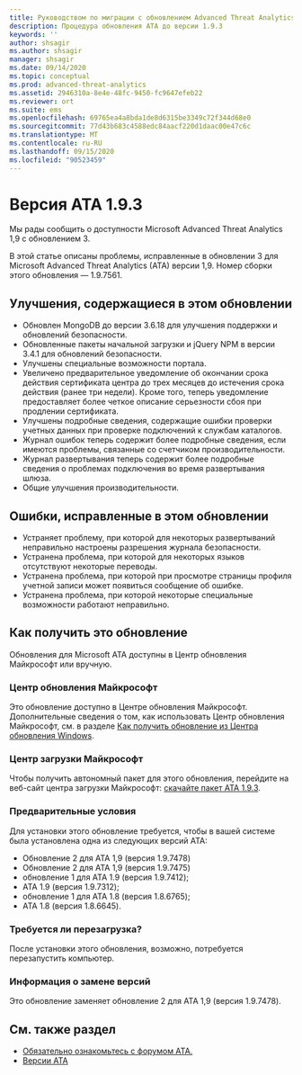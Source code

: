 ```yaml
---
title: Руководством по миграции с обновлением Advanced Threat Analytics в 1.9.3
description: Процедура обновления ATA до версии 1.9.3
keywords: ''
author: shsagir
ms.author: shsagir
manager: shsagir
ms.date: 09/14/2020
ms.topic: conceptual
ms.prod: advanced-threat-analytics
ms.assetid: 2946310a-8e4e-48fc-9450-fc9647efeb22
ms.reviewer: ort
ms.suite: ems
ms.openlocfilehash: 69765ea4a8bda1de8d6315be3349c72f344d68e0
ms.sourcegitcommit: 77d43b683c4588edc84aacf220d1daac00e47c6c
ms.translationtype: MT
ms.contentlocale: ru-RU
ms.lasthandoff: 09/15/2020
ms.locfileid: "90523459"
---
```

# <a name="ata-version-193"></a>Версия ATA 1.9.3

Мы рады сообщить о доступности Microsoft Advanced Threat Analytics 1,9 с обновлением 3.

В этой статье описаны проблемы, исправленные в обновлении 3 для Microsoft Advanced Threat Analytics (ATA) версии 1,9. Номер сборки этого обновления — 1.9.7561.

## <a name="improvements-included-in-this-update"></a>Улучшения, содержащиеся в этом обновлении

- Обновлен MongoDB до версии 3.6.18 для улучшения поддержки и обновлений безопасности.
- Обновленные пакеты начальной загрузки и jQuery NPM в версии 3.4.1 для обновлений безопасности.
- Улучшены специальные возможности портала.
- Увеличено предварительное уведомление об окончании срока действия сертификата центра до трех месяцев до истечения срока действия (ранее три недели). Кроме того, теперь уведомление предоставляет более четкое описание серьезности сбоя при продлении сертификата.
- Улучшены подробные сведения, содержащие ошибки проверки учетных данных при проверке подключений к службам каталогов.
- Журнал ошибок теперь содержит более подробные сведения, если имеются проблемы, связанные со счетчиком производительности.
- Журнал развертывания теперь содержит более подробные сведения о проблемах подключения во время развертывания шлюза.
- Общие улучшения производительности.

## <a name="fixed-issues-included-in-this-update"></a>Ошибки, исправленные в этом обновлении

- Устраняет проблему, при которой для некоторых развертываний неправильно настроены разрешения журнала безопасности.
- Устранена проблема, при которой для некоторых языков отсутствуют некоторые переводы.
- Устранена проблема, при которой при просмотре страницы профиля учетной записи может появиться сообщение об ошибке.
- Устранена проблема, при которой некоторые специальные возможности работают неправильно.

## <a name="how-to-get-this-update"></a>Как получить это обновление

Обновления для Microsoft ATA доступны в Центр обновления Майкрософт или вручную.

### <a name="microsoft-update"></a>Центр обновления Майкрософт

Это обновление доступно в Центре обновления Майкрософт. Дополнительные сведения о том, как использовать Центр обновления Майкрософт, см. в разделе [Как получить обновление из Центра обновления Windows](https://support.microsoft.com/help/3067639).

### <a name="microsoft-download-center"></a>Центр загрузки Майкрософт

Чтобы получить автономный пакет для этого обновления, перейдите на веб-сайт центра загрузки Майкрософт: [скачайте пакет ATA 1.9.3](https://www.microsoft.com/download/details.aspx?id=56725).

### <a name="prerequisites"></a>Предварительные условия

Для установки этого обновление требуется, чтобы в вашей системе была установлена одна из следующих версий ATA:

- Обновление 2 для ATA 1,9 (версия 1.9.7478)
- Обновление 2 для ATA 1,9 (версия 1.9.7475)
- обновление 1 для ATA 1.9 (версия 1.9.7412);
- ATA 1.9 (версия 1.9.7312);
- обновление 1 для ATA 1.8 (версия 1.8.6765);
- ATA 1.8 (версия 1.8.6645).

### <a name="restart-requirement"></a>Требуется ли перезагрузка?

После установки этого обновления, возможно, потребуется перезапустить компьютер.

### <a name="update-replacement-information"></a>Информация о замене версий

Это обновление заменяет обновление 2 для ATA 1,9 (версия 1.9.7478).

## <a name="see-also"></a>См. также раздел

- [Обязательно ознакомьтесь с форумом ATA.](https://social.technet.microsoft.com/Forums/security/home?forum=mata)
- [Версии ATA](ata-versions.md)
